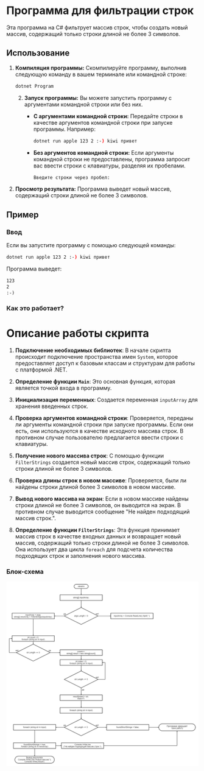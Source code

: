# Программа для фильтрации строк

Эта программа на C# фильтрует массив строк, чтобы создать новый массив, содержащий только строки длиной не более 3 символов.

## Использование

1. **Компиляция программы:** Скомпилируйте программу, выполнив следующую команду в вашем терминале или командной строке:

    ```bash
    dotnet Program
    ```

   2. **Запуск программы:** Вы можете запустить программу с аргументами командной строки или без них.

       - **С аргументами командной строки:** Передайте строки в качестве аргументов командной строки при запуске программы. Например:

           ```bash
           dotnet run apple 123 2 :-) kiwi привет
           ```

       - **Без аргументов командной строки:** Если аргументы командной строки не предоставлены, программа запросит вас ввести строки с клавиатуры, разделяя их пробелами.

           ```bash
           Введите строки через пробел:
           ```
         
3. **Просмотр результата:** Программа выведет новый массив, содержащий строки длиной не более 3 символов.

## Пример

### Ввод

Если вы запустите программу с помощью следующей команды:

```bash
dotnet run apple 123 2 :-) kiwi привет
```
Программа выведет:
```
123 
2 
:-)
```
### Как это работает?
# Описание работы скрипта

1. **Подключение необходимых библиотек**: В начале скрипта происходит подключение пространства имен `System`, которое предоставляет доступ к базовым классам и структурам для работы с платформой .NET.

2. **Определение функции `Main`**: Это основная функция, которая является точкой входа в программу.

3. **Инициализация переменных**: Создается переменная `inputArray` для хранения введенных строк.

4. **Проверка аргументов командной строки**: Проверяется, переданы ли аргументы командной строки при запуске программы. Если они есть, они используются в качестве исходного массива строк. В противном случае пользователю предлагается ввести строки с клавиатуры.

5. **Получение нового массива строк**: С помощью функции `FilterStrings` создается новый массив строк, содержащий только строки длиной не более 3 символов.

6. **Проверка длины строк в новом массиве**: Проверяется, были ли найдены строки длиной более 3 символов в новом массиве.

7. **Вывод нового массива на экран**: Если в новом массиве найдены строки длиной не более 3 символов, он выводится на экран. В противном случае выводится сообщение "Не найден подходящий массив строк.".

8. **Определение функции `FilterStrings`**: Эта функция принимает массив строк в качестве входных данных и возвращает новый массив, содержащий только строки длиной не более 3 символов. Она использует два цикла `foreach` для подсчета количества подходящих строк и заполнения нового массива.


### Блок-схема
![Пример изображения](блок-схема.png)
